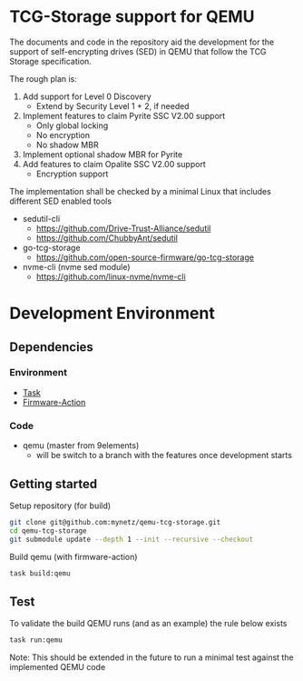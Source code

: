 # TCG-Storage support for QEMU

The documents and code in the repository aid the development for the support of self-encrypting drives (SED) in QEMU
that follow the TCG Storage specification.

The rough plan is:
1. Add support for Level 0 Discovery
    - Extend by Security Level 1 + 2, if needed
2. Implement features to claim Pyrite SSC V2.00 support
    - Only global locking
    - No encryption
    - No shadow MBR
3. Implement optional shadow MBR for Pyrite
4. Add features to claim Opalite SSC V2.00 support
    - Encryption support

The implementation shall be checked by a minimal Linux that includes different SED enabled tools
- sedutil-cli
   - https://github.com/Drive-Trust-Alliance/sedutil
   - https://github.com/ChubbyAnt/sedutil
- go-tcg-storage
   - https://github.com/open-source-firmware/go-tcg-storage
- nvme-cli (nvme sed module)
   - https://github.com/linux-nvme/nvme-cli

# Development Environment

## Dependencies

### Environment
- [Task](https://taskfile.dev/)
- [Firmware-Action](https://github.com/9elements/firmware-action)

### Code
- qemu (master from 9elements)
   - will be switch to a branch with the features once development starts

## Getting started

Setup repository (for build)
```bash
git clone git@github.com:mynetz/qemu-tcg-storage.git
cd qemu-tcg-storage
git submodule update --depth 1 --init --recursive --checkout
```

Build qemu (with firmware-action)
```bash
task build:qemu
```

## Test

To validate the build QEMU runs (and as an example) the rule below exists
```bash
task run:qemu
```
Note: This should be extended in the future to run a minimal test against the implemented QEMU code